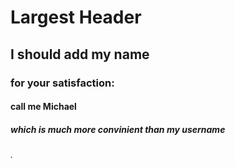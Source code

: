 # Largest Header
## I should add my name
### for your satisfaction:
#### call me Michael
##### which is much more convinient than my username
###### .
